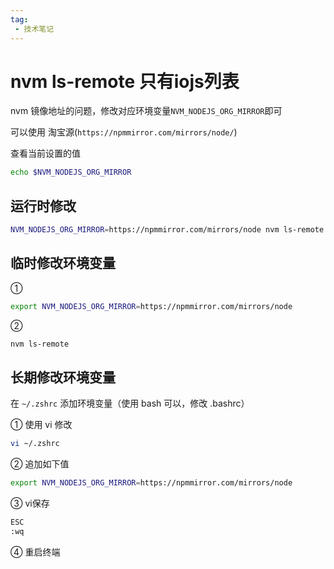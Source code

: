 ```yaml
---
tag:
 - 技术笔记
---
```

# nvm ls-remote 只有iojs列表

nvm 镜像地址的问题，修改对应环境变量`NVM_NODEJS_ORG_MIRROR`即可

可以使用 淘宝源(`https://npmmirror.com/mirrors/node/`)

查看当前设置的值
```sh
echo $NVM_NODEJS_ORG_MIRROR
```
## 运行时修改
```sh
NVM_NODEJS_ORG_MIRROR=https://npmmirror.com/mirrors/node nvm ls-remote
```

## 临时修改环境变量
①
```sh
export NVM_NODEJS_ORG_MIRROR=https://npmmirror.com/mirrors/node
```
②
```sh
nvm ls-remote
```

## 长期修改环境变量
在 `~/.zshrc` 添加环境变量（使用 bash 可以，修改 .bashrc）

① 使用 vi 修改
```sh
vi ~/.zshrc
```

② 追加如下值
```sh
export NVM_NODEJS_ORG_MIRROR=https://npmmirror.com/mirrors/node
```

③ vi保存
```sh
ESC
:wq
```

④ 重启终端